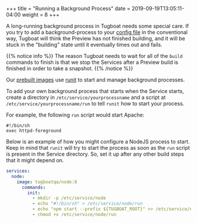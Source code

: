 +++
title = "Running a Background Process"
date = 2019-09-19T13:05:11-04:00
weight = 8
+++

A long-running background process in Tugboat needs some special care. If you try
to add a background-process to your
[config file](../../setting-up-tugboat/index.md#create-a-tugboat-config-file) in
the conventional way, Tugboat will think the Preview has not finished building,
and it will be stuck in the "building" state until it eventually times out and
fails.

{{% notice info %}} The reason Tugboat needs to wait for all of the `build`
commands to finish is that we stop the Services after a Preview build is
finished in order to take a snapshot. {{% /notice %}}

Our
[prebuilt images](../service-images/index.md#tugboats-prebuilt-docker-images)
use [runit](http://smarden.org/runit/) to start and manage background processes.

To add your own background process that starts when the Service starts, create a
directory in `/etc/service/yourprocessname` and a script at
`/etc/service/yourprocessname/run` to tell `runit` how to start your process.

For example, the following `run` script would start Apache:

```
#!/bin/sh
exec httpd-foreground
```

Below is an example of how you might configure a NodeJS process to start. Keep
in mind that `runit` will try to start the process as soon as the `run` script
is present in the Service directory. So, set it up after any other build steps
that it might depend on.

```yaml
services:
  node:
    image: tugboatqa/node:8
      commands:
        init:
          - mkdir -p /etc/service/node
          - echo "#!/bin/sh" > /etc/service/node/run
          - echo "npm start --prefix ${TUGBOAT_ROOT}" >> /etc/service/node/run
          - chmod +x /etc/service/node/run
```
